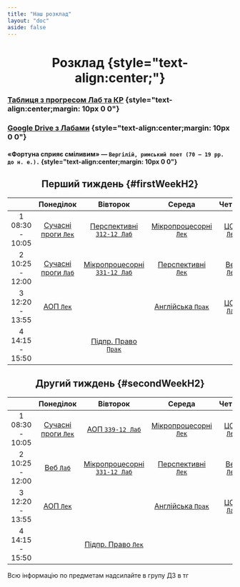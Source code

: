 ```yaml
---
title: "Наш розклад"
layout: "doc"
aside: false
---
```


# Розклад {style="text-align:center;"}

### [Таблиця з прогресом Лаб та КР](https://docs.google.com/spreadsheets/d/1WgMoGPEhlSP8bXxPBziwLw-HYi10553Zxro24GwwDc4/edit#gid=0) {style="text-align:center;margin: 10px 0 0"}

### [Google Drive з Лабами](https://drive.google.com/drive/folders/1PQRp0uAXy95Q8l2S8xIsrQ-juQPd22eh?usp=sharing) {style="text-align:center;margin: 10px 0 0"}

#### «Фортуна сприяє сміливим» ― `Вергілій, римський поет (70 – 19 рр. до н. е.).` {style="text-align:center;margin: 10px 0 0"}

## Перший тиждень {#firstWeekH2}

<div id="firstWeek">

|                    |               Понеділок               |                    Вівторок                    |                 Середа                  |          Четвер          |
| :----------------: | :-----------------------------------: | :--------------------------------------------: | :-------------------------------------: | :----------------------: |
| 1<br>08:30 - 10:05 | [Сучасні проги `Лек`](/tasks/SMKKPIS) | [Перспективні `312-12 Лаб`](/tasks/PTPMPVREA)  | [Мікропроцесорні `Лек`](/tasks/MPTKREA) | [ЦОС `Лек`](/tasks/TSOS) |
| 2<br>10:25 - 12:00 | [Сучасні проги `Лаб`](/tasks/SMKKPIS) | [Мікропроцесорні `331-12 Лаб`](/tasks/MPTKREA) | [Перспективні `Лек`](/tasks/PTPMPVREA)  | [Веб `Лек`](/tasks/MVP)  |
| 3<br>12:20 - 13:55 |        [АОП `Лек`](/tasks/AOP)        |                                                |   [Англійська `Прак`](/tasks/english)   | [ЦОС `Лаб`](/tasks/TSOS) |
| 4<br>14:15 - 15:50 |                                       |        [Підпр. Право `Прак`](/tasks/PP)        |                                         |                          |

</div>

## Другий тиждень {#secondWeekH2}

<div id="secondWeek">

|                    |               Понеділок               |                    Вівторок                    |                 Середа                  |          Четвер          |
| :----------------: | :-----------------------------------: | :--------------------------------------------: | :-------------------------------------: | :----------------------: |
| 1<br>08:30 - 10:05 | [Сучасні проги `Лек`](/tasks/SMKKPIS) |         [АОП `339-12 Лаб`](/tasks/AOP)         | [Мікропроцесорні `Лек`](/tasks/MPTKREA) | [ЦОС `Лек`](/tasks/TSOS) |
| 2<br>10:25 - 12:00 |        [Веб `Лаб`](/tasks/MVP)        | [Мікропроцесорні `331-12 Лаб`](/tasks/MPTKREA) | [Перспективні `Лек`](/tasks/PTPMPVREA)  | [Веб `Лек`](/tasks/MVP)  |
| 3<br>12:20 - 13:55 |        [АОП `Лек`](/tasks/AOP)        |                                                |   [Англійська `Прак`](/tasks/english)   | [ЦОС `Лаб`](/tasks/TSOS) |
| 4<br>14:15 - 15:50 |                                       |        [Підпр. Право `Лек`](/tasks/PP)         |                                         |                          |

</div>

Всю інформацію по предметам надсилайте в групу ДЗ в тг

<script setup>
import { onMounted } from "vue"

onMounted(() => {
    console.log("Ну і чого ти сюди дивишся, чортяка! Якщо ти хочеш допомогти зробити цей сайт краще, то пиши в телеграм: @Renat_TOP");
    try {
        checkWeekAndCouple()
        setInterval(() => {
            checkWeekAndCouple();
        }, 10000);
    } catch (e) {}
})

function getUADate(year, month, date, hours, minutes, secons) {
    return new Date(new Date(year, month, date, hours, minutes, secons).toLocaleString('en', {timeZone: 'Europe/Kyiv'}));
}

const now = new Date(new Date().toLocaleString('en', {timeZone: 'Europe/Kyiv'}));
const year = now.getFullYear();
const month = now.getMonth();
const date = now.getDate();
const day = now.getDay();
const time = now.getTime();

function checkWeekAndCouple() {
    const firstWeek = document.getElementById('firstWeek');
    const secondWeek = document.getElementById('secondWeek');
    const currentWeek = getNowWeek() === 1 ? firstWeek : secondWeek;
    const nowCouple = getCouple();
    const table = currentWeek.getElementsByTagName("table")[0];
    table.style.border = "2px solid #059669";
    const weekDays = table.getElementsByTagName("td");
    if (nowCouple === -1) {
        let lastCouples = [21, 22, 23, 24];
        for (let i = 0; i < lastCouples.length; i++) {
            weekDays[lastCouples[i]].style.border = "1px solid var(--vp-c-divider)"
        }
    }
    else if (nowCouple) {
        weekDays[nowCouple > 5 ? nowCouple - 5 : nowCouple].style.border = "1px solid var(--vp-c-divider)"
        weekDays[nowCouple].style.border = "2px solid #059669";
    }
}

function getNowWeek() {
    const today = getUADate(year, month, date, 0, 0, 0).getTime();
    const week = Math.round((time) / (1000 * 60 * 60 * 24 * 7));
    return week % 2 ? 1 : 2;
}

function getCouple() {
    // [sunday, monday, tuesday, wednesday, thursday, friday, saturday]
    const daysWithCouples = [[], [1, 6, 11, 16, 21], [2, 7, 12, 17, 22], [3, 8, 13, 18, 23], [4, 9, 14, 19, 24], [], []];

    if (now >= getUADate(year, month, date, 8, 30, 0) && now <= getUADate(year, month, date, 10, 5, 0))
        return daysWithCouples[day][0];
    else if (now >= getUADate(year, month, date, 10, 5, 0) && now <= getUADate(year, month, date, 12, 0, 0))
        return daysWithCouples[day][1];
    else if (now >= getUADate(year, month, date, 12, 0, 0) && now <= getUADate(year, month, date, 13, 55, 0))
        return daysWithCouples[day][2];
    else if (now >= getUADate(year, month, date, 13, 55, 0) && now <= getUADate(year, month, date, 15, 50, 0))
        return daysWithCouples[day][3];
    else if (now >= getUADate(year, month, date, 15, 50, 0) && now <= getUADate(year, month, date, 17, 45, 0))
        return daysWithCouples[day][4];
    else if (now > getUADate(year, month, date, 17, 45, 0) && now < getUADate(year, month, date, 8, 30, 0))
        return -1;
    else return 0;
}

</script>

<style scoped>
h1, h2 {
    text-align: center !important;
}

th {
    width: 1% !important;
}
</style>
